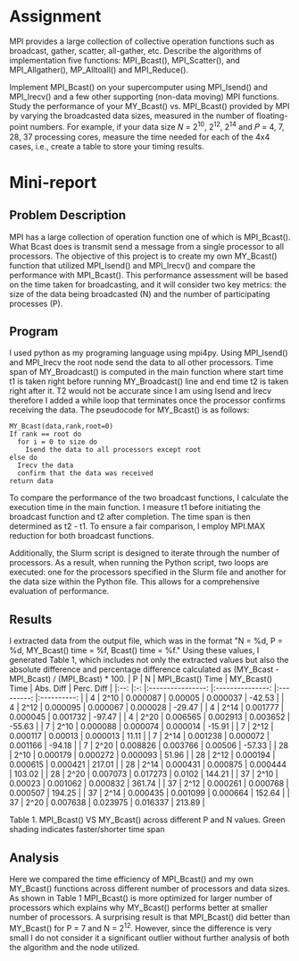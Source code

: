 # Assignment
MPI provides a large collection of collective operation functions such as broadcast, gather,
scatter, all-gather, etc. Describe the algorithms of implementation five functions: MPI_Bcast(),
MPI_Scatter(), and MPI_Allgather(), MP_Alltoall() and MPI_Reduce().

Implement MPI_Bcast() on your supercomputer using MPI_Isend() and MPI_Irecv() and a few
other supporting (non-data moving) MPI functions. Study the performance of your
MY_Bcast() vs. MPI_Bcast() provided by MPI by varying the broadcasted data sizes, measured
in the number of floating-point numbers. For example, if your data size 𝑁 = $2^{10}$, $2^{12}$, $2^{14}$ and
𝑃 = 4, 7, 28, 37 processing cores, measure the time needed for each of the 4x4 cases, i.e.,
create a table to store your timing results.
# Mini-report
## Problem Description
MPI has a large collection of operation function one of which is MPI_Bcast(). What
Bcast does is transmit send a message from a single processor to all processors. The objective of
this project is to create my own MY_Bcast() function that utilized MPI_Isend() and MPI_Irecv()
and compare the performance with MPI_Bcast(). This performance assessment will be based on
the time taken for broadcasting, and it will consider two key metrics: the size of the data being
broadcasted (N) and the number of participating processes (P).
## Program
I used python as my programing language using mpi4py. Using MPI_Isend() and
MPI_Irecv the root node send the data to all other processors. Time span of MY_Broadcast() is
computed in the main function where start time t1 is taken right before running MY_Broadcast()
line and end time t2 is taken right after it. T2 would not be accurate since I am using Isend and
Irecv therefore I added a while loop that terminates once the processor confirms receiving the
data. The pseudocode for MY_Bcast() is as follows:
```
MY_Bcast(data,rank,root=0)
If rank == root do
  for i = 0 to size do
    Isend the data to all processors except root
else do
  Irecv the data
  confirm that the data was received
return data
```
To compare the performance of the two broadcast functions, I calculate the execution
time in the main function. I measure t1 before initiating the broadcast function and t2 after
completion. The time span is then determined as t2 - t1. To ensure a fair comparison, I employ
MPI.MAX reduction for both broadcast functions.

Additionally, the Slurm script is designed to iterate through the number of processors. As
a result, when running the Python script, two loops are executed: one for the processors specified
in the Slurm file and another for the data size within the Python file. This allows for a
comprehensive evaluation of performance.
## Results
I extracted data from the output file, which was in the format "N = %d, P = %d,
MY_Bcast() time = %f, Bcast() time = %f." Using these values, I generated Table 1, which
includes not only the extracted values but also the absolute difference and percentage difference
calculated as (MY_Bcast - MPI_Bcast) / (MPI_Bcast) * 100.
|  P 	| N 	 | MPI_Bcast() Time 	| MY_Bcast() Time 	| Abs. Diff 	| Perc. Diff 	|
|:--:	|:-:	 |:----------------:	|:---------------:	|:---------:	|:----------:	|
|  4 	| 2^10 |     0.000087     	|     0.00005     	|  0.000037 	|   -42.53   	|
|  4 	| 2^12 |     0.000095     	|     0.000067    	|  0.000028 	|   -29.47   	|
|  4 	| 2^14 |     0.001777     	|     0.000045    	|  0.001732 	|   -97.47   	|
|  4 	| 2^20 |     0.006565     	|     0.002913    	|  0.003652 	|   -55.63   	|
|  7 	| 2^10 |     0.000088     	|     0.000074    	|  0.000014 	|   -15.91   	|
|  7 	| 2^12 |     0.000117     	|     0.00013     	|  0.000013 	|    11.11   	|
|  7 	| 2^14 |     0.001238     	|     0.000072    	|  0.001166 	|   -94.18   	|
|  7 	| 2^20 |     0.008826     	|     0.003766    	|  0.00506  	|   -57.33   	|
| 28 	| 2^10 |     0.000179     	|     0.000272    	|  0.000093 	|    51.96   	|
| 28 	| 2^12 |     0.000194     	|     0.000615    	|  0.000421 	|   217.01   	|
| 28 	| 2^14 |     0.000431     	|     0.000875    	|  0.000444 	|   103.02   	|
| 28 	| 2^20 |     0.007073     	|     0.017273    	|   0.0102  	|   144.21   	|
| 37 	| 2^10 |      0.00023     	|     0.001062    	|  0.000832 	|   361.74   	|
| 37 	| 2^12 |     0.000261     	|     0.000768    	|  0.000507 	|   194.25   	|
| 37 	| 2^14 |     0.000435     	|     0.001099    	|  0.000664 	|   152.64   	|
| 37 	| 2^20 |     0.007638     	|     0.023975    	|  0.016337 	|   213.89   	|

Table 1. MPI_Bcast() VS MY_Bcast() across different P and N values. Green shading indicates
faster/shorter time span
## Analysis
Here we compared the time efficiency of MPI_Bcast() and my own MY_Bcast()
functions across different number of processors and data sizes. As shown in Table 1
MPI_Bcast() is more optimized for larger number of processors which explains why MY_Bcast()
performs better at smaller number of processors. A surprising result is that MPI_Bcast() did
better than MY_Bcast() for P = 7 and N = $2^{12}$. However, since the difference is very small I do
not consider it a significant outlier without further analysis of both the algorithm and the node
utilized.


